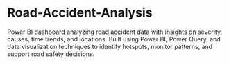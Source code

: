 # Road-Accident-Analysis
Power BI dashboard analyzing road accident data with insights on severity, causes, time trends, and locations. Built using Power BI, Power Query, and data visualization techniques to identify hotspots, monitor patterns, and support road safety decisions.
